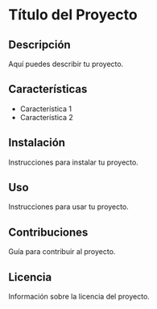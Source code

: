 # Título del Proyecto

## Descripción

Aquí puedes describir tu proyecto.

## Características

- Característica 1
- Característica 2

## Instalación

Instrucciones para instalar tu proyecto.

## Uso

Instrucciones para usar tu proyecto.

## Contribuciones

Guía para contribuir al proyecto.

## Licencia

Información sobre la licencia del proyecto.
